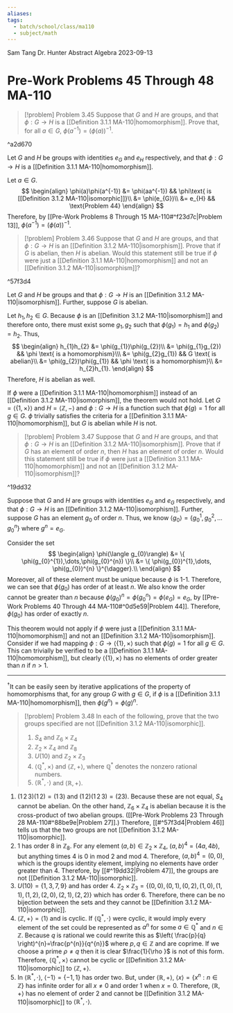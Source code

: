 ```yaml
---
aliases: 
tags:
  - batch/school/class/ma110
  - subject/math
---
```

Sam Tang
Dr. Hunter
Abstract Algebra
2023-09-13
# Pre-Work Problems 45 Through 48 MA-110

> [!problem] Problem 3.45
> Suppose that $G$ and $H$ are groups, and that $\phi:G\longrightarrow H$ is a [[Definition 3.1.1 MA-110|homomorphism]]. Prove that, for all $a \in G$, $\phi(a^{-1})=(\phi(a))^{-1}$.

^a2d670

Let $G$ and $H$ be groups with identities $e_{G}$ and $e_{H}$ respectively, and that $\phi:G \longrightarrow H$ is a [[Definition 3.1.1 MA-110|homomorphism]]. 

Let $a \in G$.
$$
\begin{align}
\phi(a)\phi(a^{-1}) &= \phi(aa^{-1}) && \phi\text{ is [[Definition 3.1.2 MA-110|isomorphic]]}\\
&= \phi(e_{G})\\
&= e_{H} && \text{Problem 44}
\end{align}
$$
Therefore, by [[Pre-Work Problems 8 Through 15 MA-110#^f23d7c|Problem 13]], $\phi(a^{-1})=(\phi(a))^{-1}$.

> [!problem] Problem 3.46
> Suppose that $G$ and $H$ are groups, and that $\phi:G \longrightarrow H$ is an [[Definition 3.1.2 MA-110|isomorphism]]. Prove that if $G$ is abelian, then $H$ is abelian. Would this statement still be true if $\phi$ were just a [[Definition 3.1.1 MA-110|homomorphism]] and not an [[Definition 3.1.2 MA-110|isomorphism]]?

^57f3d4

Let $G$ and $H$ be groups and that $\phi:G\longrightarrow H$ is an [[Definition 3.1.2 MA-110|isomorphism]]. Further, suppose $G$ is abelian.

Let $h_{1}, h_{2} \in G$. Because $\phi$ is an [[Definition 3.1.2 MA-110|isomorphism]] and therefore onto, there must exist some $g_{1}, g_{2}$ such that $\phi(g_{1})=h_{1}$ and $\phi(g_{2})=h_{2}$. Thus,
$$
\begin{align}
h_{1}h_{2} &=  \phi(g_{1})\phi(g_{2})\\
&= \phi(g_{1}g_{2}) && \phi \text{ is a homomorphism}\\\
&= \phi(g_{2}g_{1}) && G \text{ is abelian}\\
&= \phi(g_{2})\phi(g_{1}) && \phi \text{ is a homomorphism}\\
&= h_{2}h_{1}.
\end{align}
$$
Therefore, $H$ is abelian as well.

If $\phi$ were a [[Definition 3.1.1 MA-110|homomorphism]] instead of an [[Definition 3.1.2 MA-110|isomorphism]], the theorem would not hold. Let $G=\langle \{ 1 , \times \}\rangle$ and $H=\langle \mathbb{Z}, -\rangle$ and $\phi:G \longrightarrow H$ is a function such that $\phi(g)=1$ for all $g \in G$. $\phi$ trivially satisfies the criteria for a [[Definition 3.1.1 MA-110|homomorphism]], but $G$ is abelian while $H$ is not. 

> [!problem] Problem 3.47
> Suppose that $G$ and $H$ are groups, and that $\phi:G \longrightarrow H$ is an [[Definition 3.1.2 MA-110|isomorphism]]. Prove that if $G$ has an element of order $n$, then $H$ has an element of order $n$. Would this statement still be true if $\phi$ were just a [[Definition 3.1.1 MA-110|homomorphism]] and not an [[Definition 3.1.2 MA-110|isomorphism]]?

^19dd32

Suppose that $G$ and $H$ are groups with identities $e_{G}$ and $e_{G}$ respectively, and that $\phi:G \longrightarrow H$ is an [[Definition 3.1.2 MA-110|isomorphism]]. Further, suppose $G$ has an element $g_{0}$ of order $n$. Thus, we know $\langle g_{0}\rangle=\{ g_{0}^{1},g_{0}^{2},\dots g_{0}^{n} \}$ where $g^{n}=e_{G}$.

Consider the set 
$$
\begin{align}
\phi(\langle g_{0}\rangle) &= \{ \phi(g_{0}^{1}),\dots,\phi(g_{0}^{n}) \}\\
&= \{ \phi(g_{0})^{1},\dots, \phi(g_{0})^{n} \}^{\dagger}.\\
\end{align}
$$
Moreover, all of these element must be unique because $\phi$ is 1-1. Therefore, we can see that $\phi(g_{0})$ has order of at least $n$. We also know the order cannot be greater than $n$ because $\phi(g_{0})^{n}=\phi(g_{0}^{n})=\phi(e_{G})=e_{G}$, by [[Pre-Work Problems 40 Through 44 MA-110#^0d5e59|Problem 44]]. Therefore, $\phi(g_{0})$ has order of exactly $n$.

This theorem would not apply if $\phi$ were just a [[Definition 3.1.1 MA-110|homomorphism]] and not an [[Definition 3.1.2 MA-110|isomorphism]]. Consider if we had mapping $\phi:G \longrightarrow\langle \{ 1 \},\times \rangle$ such that $\phi(g)=1$ for all $g\in G$. This can trivially be verified to be a [[Definition 3.1.1 MA-110|homomorphism]], but clearly $\langle \{ 1 \},\times \rangle$ has no elements of order greater than $n$ if $n>1$.
- - -
$^{\dagger}$It can be easily seen by iterative applications of the property of homomorphisms that, for any group $G$ with $g \in G$, if $\phi$ is a [[Definition 3.1.1 MA-110|homomorphism]], then $\phi(g^{n})=\phi(g)^{n}$.

<div class="page-break" style="page-break-after: always;"></div> 

> [!problem] Problem 3.48
> In each of the following, prove that the two groups specified are not [[Definition 3.1.2 MA-110|isomorphic]].
> 1. $S_{4}$ and $\mathbb{Z}_{6}\times \mathbb{Z}_{4}$
> 2. $\mathbb{Z}_{2}\times \mathbb{Z}_{4}$ and $\mathbb{Z}_{8}$
> 3. $U(10)$ and $\mathbb{Z}_{2}\times \mathbb{Z}_{3}$
> 4. $\langle \mathbb{Q}^{*},\times \rangle$ and $\langle \mathbb{Z},+\rangle$, where $\mathbb{Q}^{*}$ denotes the nonzero rational numbers.
> 5. $\langle \mathbb{R}^{*}, \cdot\rangle$ and $\langle \mathbb{R},+\rangle$.

1. $(1\,2\,3)(1\,2)=(1\,3)$ and $(1\,2)(1\,2\,3)=(23)$. Because these are not equal, $S_{4}$ cannot be abelian. On the other hand, $\mathbb{Z}_{6}\times \mathbb{Z}_{4}$ is abelian because it is the cross-product of two abelian groups. ([[Pre-Work Problems 23 Through 28 MA-110#^88be9e|Problem 27]].) Therefore, [[#^57f3d4|Problem 46]] tells us that the two groups are not [[Definition 3.1.2 MA-110|isomorphic]].
2. $1$ has order $8$ in $\mathbb{Z}_{8}$. For any element $(a,b) \in \mathbb{Z}_{2}\times \mathbb{Z}_{4}$, $(a,b)^{4}=(4a,4b)$, but anything times $4$ is $0$ in mod 2 and mod 4. Therefore, $(a,b)^{4}=(0,0)$, which is the groups identity element, implying no elements have order greater than 4. Therefore, by [[#^19dd32|Problem 47]], the groups are not [[Definition 3.1.2 MA-110|isomorphic]].
3. $U(10)=\{ 1,3,7,9 \}$ and has order 4. $\mathbb{Z}_{2}\times \mathbb{Z}_{3}= \{ (0,0),(0,1),(0,2),(1,0),(1,1),(1,2),(2,0),(2,1),(2,2) \}$ which has order $6$. Therefore, there can be no bijection between the sets and they cannot be [[Definition 3.1.2 MA-110|isomorphic]].
4. $\langle \mathbb{Z},+\rangle=\langle 1\rangle$ and is cyclic. If $\langle \mathbb{Q}^{*}, \cdot \rangle$ were cyclic, it would imply every element of the set could be represented as $a^{n}$ for some $a \in \mathbb{Q}^{*}$ and $n \in \mathbb{Z}$. Because $q$ is rational we could rewrite this as $\left( \frac{p}{q} \right)^{n}=\frac{p^{n}}{q^{n}}$ where $p,q \in \mathbb{Z}$ and are coprime. If we choose a prime $\rho\neq q$ then it is clear $\frac{1}{\rho }$ is not of this form. Therefore, $\langle \mathbb{Q}^{*}, \times \rangle$ cannot be cyclic or [[Definition 3.1.2 MA-110|isomorphic]] to $\langle \mathbb{Z},+\rangle$.
5. In $\langle \mathbb{R}^{*},  \cdot \rangle$, $\langle -1\rangle=\{ -1,1 \}$ has order two. But, under $\langle \mathbb{R},  +\rangle$, $\langle x\rangle=\{ x^{n}:n \in \mathbb{Z} \}$ has infinite order for all $x\neq0$ and order $1$ when $x=0$. Therefore, $\langle \mathbb{R},+\rangle$ has no element of order $2$ and cannot be [[Definition 3.1.2 MA-110|isomorphic]] to $\langle \mathbb{R}^{*},  \cdot \rangle$.

